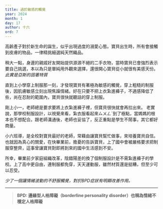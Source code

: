 ```yaml
---
title: 過於敏感的觸覺
year: 2024
month: 1
day: 17
author: 十六
ord: 7
---
```


高齡產子對於新生命的誕生，似乎出現過度的溺愛心態。寶貝出生時，所有會接觸到皮膚的物品，一律精挑細選純天然織品。

稍大一點，身邊的親戚好友開始提供源源不絕的二手衣物，當時寶貝已會強烈表示要自己挑選，本以為只是單純用外觀來選擇，還很開心寶貝從小就很有美感天份。_此實是亞斯的固著特質_

直到上小學穿上制服那一刻，才發現寶貝有著極為敏感的觸覺，穿上粗糙的制服後，因肌膚敏感立刻出現焦躁情緒。好在只要不把上衣紮進褲子，不適感降低了些，尚在忍耐的範圍內，寶貝很快就聽話的穿上制服。

剛上小一，老師總是要求要將上衣紮進褲子裡，但寶貝很快就會再拉出來。
老實說，那學校制服設計，以視覺來看，紮衣服看起來ㄙㄨㄥˊ到了極點，當媽媽的根本也不想配合。跟老師溝通後，老師也妥協了，反正重點是學生不鬧事，其它都好商量。

小六班導，是全校對寶貝最好的老師，常藉由讓寶貝幫忙做事，來培養寶貝自信。也就因為真心的關愛，在快畢業前，擔憂的告訴寶貝，上了國中會被嚴格要求把制服穿整齊，這事曾讓寶貝對即將到來的國中生活感到不安。

所幸，畢業前夕家庭組織改革，陰錯陽差的換了個制服設計是不需紮進褲子的學校。上了高中更自由，連制服都免穿，天天運動服，雖然材質還是挺糟，但至少可以忍受。

_少了一個讓情緒波動的不舒服觸覺，對於BPD症狀有明顯改善作用。_

---

> **BPD: 邊緣型人格障礙（borderline personality disorder）也稱為情緒不穩定人格障礙**